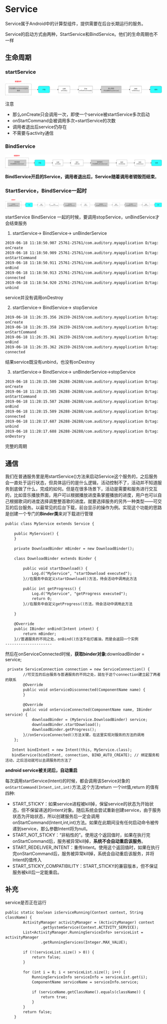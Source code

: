 # Service

Service属于Android中的计算型组件，提供需要在后台长期运行的服务。

Service的启动方式由两种，StartService和BindService。他们的生命周期也不一样



## 生命周期

### startService

![944365-c9d086267869945c.png](image/944365-c9d086267869945c.png)

注意

- 那么onCreate只会调用一次，即使一个service被startService多次启动
- onStartCommand会被调用多次=startService的次数
- 调用者退出后service仍存在
- 不需要与activity通信

### BindService

![944365-ca62abafd7815297.png](image/944365-ca62abafd7815297.png)

**BindService开启的Service，调用者退出后，Service随着调用者销毁而结束**。



### StartService，BindService一起时

![944365-b42335ad20daed14.png](image/944365-b42335ad20daed14.png)



startService  BindService 一起的时候，要调用stopService，unBindService才会结束服务

1. startService-> BindService-> unBinderService

```
2019-06-18 11:18:50.907 25761-25761/com.auditory.myapplication D/tag: onCreate
2019-06-18 11:18:50.909 25761-25761/com.auditory.myapplication D/tag: onStartCommand
2019-06-18 11:18:50.911 25761-25761/com.auditory.myapplication D/tag: onBind
2019-06-18 11:18:50.913 25761-25761/com.auditory.myapplication D/tag: connected
2019-06-18 11:18:54.920 25761-25761/com.auditory.myapplication D/tag: unbind
```

service并没有调用onDestroy

2. startService-> BindService-> stopService

```
2019-06-18 11:26:35.356 26159-26159/com.auditory.myapplication D/tag: onCreate
2019-06-18 11:26:35.358 26159-26159/com.auditory.myapplication D/tag: onStartCommand
2019-06-18 11:26:35.361 26159-26159/com.auditory.myapplication D/tag: onBind
2019-06-18 11:26:35.362 26159-26159/com.auditory.myapplication D/tag: connected
```

结果service既没有unbind，也没有onDestroy

3. startService-> BindService-> unBinderService->stopService

```
2019-06-18 11:28:15.580 26288-26288/com.auditory.myapplication D/tag: onCreate
2019-06-18 11:28:15.585 26288-26288/com.auditory.myapplication D/tag: onStartCommand
2019-06-18 11:28:15.587 26288-26288/com.auditory.myapplication D/tag: onBind
2019-06-18 11:28:15.589 26288-26288/com.auditory.myapplication D/tag: connected
2019-06-18 11:28:17.687 26288-26288/com.auditory.myapplication D/tag: unbind
2019-06-18 11:28:17.688 26288-26288/com.auditory.myapplication D/tag: onDestory
```

完整的周期

## 通信

我们在普通服务里是用startService()方法来启动Service这个服务的，之后服务会一直处于运行状态，但具体运行的是什么逻辑，活动控制不了，活动并不知道服务到底做了什么，完成的如何。但是在很多场景下，活动是需要和服务进行交互的，比如音乐播放界面，用户可以根据播放进度条掌握播放的进度，用户也可以自己根据歌词的进度选择调整整首歌的进度。就要选择服务的另外一种类型——可交互的后台服务。以最常见的后台下载，前台显示的操作为例。实现这个功能的思路是创建一个专门的**Binder类**来对下载进行管理

```
public class MyService extends Service {
 
    public MyService() {
    }
 
    private DownloadBinder mBinder = new DownloadBinder();
 
    class DownloadBinder extends Binder {
 
        public void startDownload() {
            Log.d("MyService", "startDownload executed");
        }//在服务中自定义startDownload()方法，待会活动中调用此方法
 
        public int getProgress() {
            Log.d("MyService", "getProgress executed");
            return 0;
        }//在服务中自定义getProgress()方法，待会活动中调用此方法
 
    }
 
    @Override
    public IBinder onBind(Intent intent) {
        return mBinder;
    }//普通服务的不同之处，onBind()方法不在打酱油，而是会返回一个实例
--------------------- 
```

然后在onServiceConnected时候，**获取binder对象**:downloadBinder = service;

```
 private ServiceConnection connection = new ServiceConnection() {
		//可交互的后台服务与普通服务的不同之处，就在于这个connection建立起了两者的联系
        @Override
        public void onServiceDisconnected(ComponentName name) {
        }
 
        @Override
        public void onServiceConnected(ComponentName name, IBinder service) {
            downloadBinder = (MyService.DownloadBinder) service;
            downloadBinder.startDownload();
            downloadBinder.getProgress();
        }//onServiceConnected()方法关键，在这里实现对服务的方法的调用
    };
    
   Intent bindIntent = new Intent(this, MyService.class);
   bindService(bindIntent, connection, BIND_AUTO_CREATE); // 绑定服务和活动，之后活动就可以去调服务的方法了

```

**android service被关闭后，自动重启**

每次调用startService(Intent)的时候，都会调用该Service对象的`onStartCommand(Intent,int,int)`方法,这个方法return 一个int值,return 的值有四种:

- START_STICKY：如果service进程被kill掉，保留service的状态为开始状态，但不保留递送的intent对象。随后系统会尝试重新创建service，由于服务状态为开始状态，所以创建服务后一定会调用onStartCommand(Intent,int,int)方法。如果在此期间没有任何启动命令被传递到service，那么参数Intent将为null。
- START_NOT_STICKY：“非粘性的”。使用这个返回值时，如果在执行完onStartCommand后，服务被异常kill掉，**系统不会自动重启该服务**。
- START_REDELIVER_INTENT：重传Intent。使用这个返回值时，如果在执行完onStartCommand后，服务被异常kill掉，系统会自动重启该服务，并将Intent的值传入
- START_STICKY_COMPATIBILITY：START_STICKY的兼容版本，但不保证服务被kill后一定能重启。

## 补充

service是否正在运行

```
public static boolean isServiceRunning(Context context, String className) {
        ActivityManager activityManager = (ActivityManager) context
                .getSystemService(Context.ACTIVITY_SERVICE);
        List<ActivityManager.RunningServiceInfo> serviceList = activityManager
                .getRunningServices(Integer.MAX_VALUE);

        if (!(serviceList.size() > 0)) {
            return false;
        }

        for (int i = 0; i < serviceList.size(); i++) {
            RunningServiceInfo serviceInfo = serviceList.get(i);
            ComponentName serviceName = serviceInfo.service;

            if (serviceName.getClassName().equals(className)) {
                return true;
            }
        }
        return false;
    }
```

